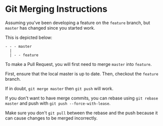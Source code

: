 # Git Merging Instructions

Assuming you've been developing a feature on the `feature` branch, but `master` has changed since you started work.

This is depicted below:
```
- - - master
  |
  | - - feature
```

To make a Pull Request, you will first need to merge `master` into `feature`.

First, ensure that the local master is up to date. Then, checkout the `feature` branch.

If in doubt, `git merge master` then `git push` will work.

If you don't want to have merge commits, you can rebase using `git rebase master` and push with `git push --force-with-lease`.

Make sure you don't `git pull` between the rebase and the push because it can cause changes to be merged incorrectly. 
